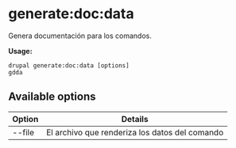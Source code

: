# generate:doc:data
Genera documentación para los comandos.

**Usage:**
```
drupal generate:doc:data [options]
gdda
```

## Available options
Option | Details
-------|-------------
--file | El archivo que renderiza los datos del comando
